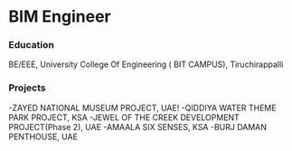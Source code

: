 # BIM Engineer

### Education
BE/EEE, University College Of Engineering ( BIT CAMPUS), Tiruchirappalli
### Projects
-ZAYED NATIONAL MUSEUM PROJECT, UAE!
-QIDDIYA WATER THEME PARK PROJECT, KSA
-JEWEL OF THE CREEK DEVELOPMENT PROJECT(Phase 2), UAE
-AMAALA SIX SENSES, KSA
-BURJ DAMAN PENTHOUSE, UAE
